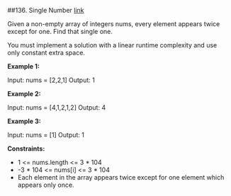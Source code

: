 ##136. Single Number
[link](https://leetcode.com/problems/single-number/)

Given a non-empty array of integers nums, every element appears twice except for one. Find that single one.

You must implement a solution with a linear runtime complexity and use only constant extra space.

**Example 1:**

Input: nums = [2,2,1]
Output: 1

**Example 2:**

Input: nums = [4,1,2,1,2]
Output: 4

**Example 3:**

Input: nums = [1]
Output: 1

**Constraints:**

- 1 <= nums.length <= 3 * 104
- -3 * 104 <= nums[i] <= 3 * 104
- Each element in the array appears twice except for one element which appears only once.